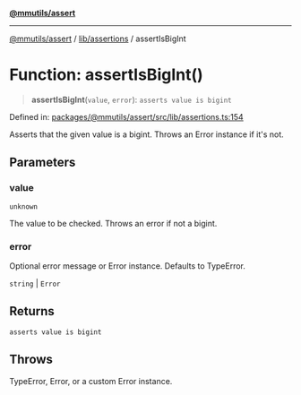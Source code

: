 [**@mmutils/assert**](../../../README.md)

***

[@mmutils/assert](../../../modules.md) / [lib/assertions](../README.md) / assertIsBigInt

# Function: assertIsBigInt()

> **assertIsBigInt**(`value`, `error`): `asserts value is bigint`

Defined in: [packages/@mmutils/assert/src/lib/assertions.ts:154](https://github.com/mastermind-0xff/-mm-monorepo/blob/ae77bebbedeaf68ca437dc22abf389b1b28fc898/packages/@mmutils/assert/src/lib/assertions.ts#L154)

Asserts that the given value is a bigint. Throws an Error instance if it's
not.

## Parameters

### value

`unknown`

The value to be checked. Throws an error if not a bigint.

### error

Optional error message or Error instance. Defaults to TypeError.

`string` | `Error`

## Returns

`asserts value is bigint`

## Throws

TypeError, Error, or a custom Error instance.

